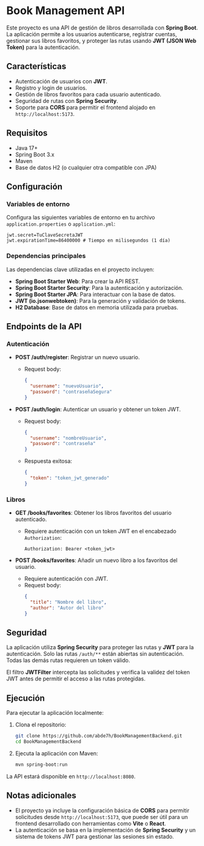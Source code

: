# Book Management API

Este proyecto es una API de gestión de libros desarrollada con **Spring Boot**. La aplicación permite a los usuarios autenticarse, registrar cuentas, gestionar sus libros favoritos, y proteger las rutas usando **JWT (JSON Web Token)** para la autenticación.

## Características

- Autenticación de usuarios con **JWT**.
- Registro y login de usuarios.
- Gestión de libros favoritos para cada usuario autenticado.
- Seguridad de rutas con **Spring Security**.
- Soporte para **CORS** para permitir el frontend alojado en `http://localhost:5173`.

## Requisitos

- Java 17+
- Spring Boot 3.x
- Maven
- Base de datos H2 (o cualquier otra compatible con JPA)

## Configuración

### Variables de entorno
Configura las siguientes variables de entorno en tu archivo `application.properties` o `application.yml`:

```properties
jwt.secret=TuClaveSecretaJWT
jwt.expirationTime=86400000 # Tiempo en milisegundos (1 día)
```

### Dependencias principales

Las dependencias clave utilizadas en el proyecto incluyen:

- **Spring Boot Starter Web**: Para crear la API REST.
- **Spring Boot Starter Security**: Para la autenticación y autorización.
- **Spring Boot Starter JPA**: Para interactuar con la base de datos.
- **JWT (io.jsonwebtoken)**: Para la generación y validación de tokens.
- **H2 Database**: Base de datos en memoria utilizada para pruebas.

## Endpoints de la API

### Autenticación

- **POST /auth/register**: Registrar un nuevo usuario.
    - Request body:
      ```json
      {
        "username": "nuevoUsuario",
        "password": "contraseñaSegura"
      }
      ```

- **POST /auth/login**: Autenticar un usuario y obtener un token JWT.
    - Request body:
      ```json
      {
        "username": "nombreUsuario",
        "password": "contraseña"
      }
      ```

    - Respuesta exitosa:
      ```json
      {
        "token": "token_jwt_generado"
      }
      ```

### Libros

- **GET /books/favorites**: Obtener los libros favoritos del usuario autenticado.
    - Requiere autenticación con un token JWT en el encabezado `Authorization`:
      ```
      Authorization: Bearer <token_jwt>
      ```

- **POST /books/favorites**: Añadir un nuevo libro a los favoritos del usuario.
    - Requiere autenticación con JWT.
    - Request body:
      ```json
      {
        "title": "Nombre del libro",
        "author": "Autor del libro"
      }
      ```

## Seguridad

La aplicación utiliza **Spring Security** para proteger las rutas y **JWT** para la autenticación. Solo las rutas `/auth/**` están abiertas sin autenticación. Todas las demás rutas requieren un token válido.

El filtro **JWTFilter** intercepta las solicitudes y verifica la validez del token JWT antes de permitir el acceso a las rutas protegidas.

## Ejecución

Para ejecutar la aplicación localmente:

1. Clona el repositorio:
   ```bash
   git clone https://github.com/abde7h/BookManagementBackend.git
   cd BookManagementBackend
   ```

2. Ejecuta la aplicación con Maven:
   ```bash
   mvn spring-boot:run
   ```

La API estará disponible en `http://localhost:8080`.

## Notas adicionales

- El proyecto ya incluye la configuración básica de **CORS** para permitir solicitudes desde `http://localhost:5173`, que puede ser útil para un frontend desarrollado con herramientas como **Vite** o **React**.
- La autenticación se basa en la implementación de **Spring Security** y un sistema de tokens JWT para gestionar las sesiones sin estado.


